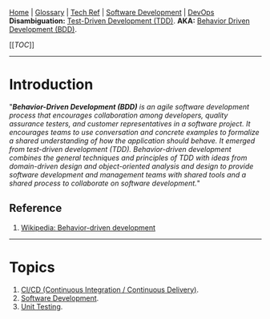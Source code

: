 [Home](/Slalom-LLC/Slalom-Consulting) | [Glossary](/Glossary) | [Tech Ref](/Tech-Ref) | [Software Development](/Tech-Ref/Software-Development) | [DevOps](/Tech-Ref/Microsoft/Microsoft-Azure/ADO-\(Azure-DevOps\))
**Disambiguation:** [Test-Driven Development (TDD)](/Tech-Ref/Software-Development/QE-\(Quality-Engineering\)/TDD-\(Test-Driven-Development\)).
**AKA:** [Behavior Driven Development (BDD)](/Tech-Ref/Software-Development/QE-\(Quality-Engineering\)/BDD-\(Behavior%2DDriven-Development\)/BDD-\(Behavior-Driven-Development\)).

[[_TOC_]]

---
# Introduction
"_***Behavior-Driven Development (BDD)*** is an agile software development process that encourages collaboration among developers, quality assurance testers, and customer representatives in a software project. It encourages teams to use conversation and concrete examples to formalize a shared understanding of how the application should behave. It emerged from test-driven development (TDD). Behavior-driven development combines the general techniques and principles of TDD with ideas from domain-driven design and object-oriented analysis and design to provide software development and management teams with shared tools and a shared process to collaborate on software development._"

## Reference
1. [Wikipedia: Behavior-driven development](https://en.wikipedia.org/wiki/Behavior-driven_development)

---
# Topics
1. [CI/CD (Continuous Integration / Continuous Delivery)](/Tech-Ref/Software-Development/DevOps-\(Development-and-IT-Operations\)/CI-CD-\(Continuous-Integration-%2D-Continuous-Delivery\)).
1. [Software Development](/Tech-Ref/Software-Development).
1. [Unit Testing](/Tech-Ref/Software-Development/QE-\(Quality-Engineering\)/Unit-Testing).
